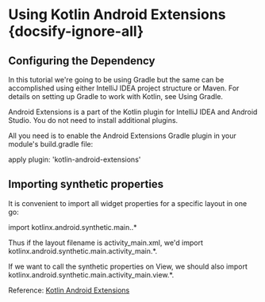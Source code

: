 
# Using Kotlin Android Extensions {docsify-ignore-all}

## Configuring the Dependency

In this tutorial we're going to be using Gradle but the same can be accomplished using either IntelliJ IDEA project structure or Maven. For details on setting up Gradle to work with Kotlin, see Using Gradle.

Android Extensions is a part of the Kotlin plugin for IntelliJ IDEA and Android Studio. You do not need to install additional plugins.

All you need is to enable the Android Extensions Gradle plugin in your module's build.gradle file:

apply plugin: 'kotlin-android-extensions'

## Importing synthetic properties

It is convenient to import all widget properties for a specific layout in one go:

import kotlinx.android.synthetic.main.<layout>.*

Thus if the layout filename is activity_main.xml, we'd import kotlinx.android.synthetic.main.activity_main.*.

If we want to call the synthetic properties on View, we should also import kotlinx.android.synthetic.main.activity_main.view.*.


Reference: [Kotlin Android Extensions](https://kotlinlang.org/docs/tutorials/android-plugin.html)

